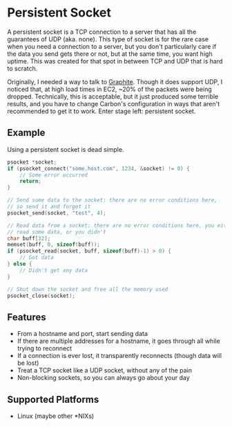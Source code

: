 # Persistent Socket

A persistent socket is a TCP connection to a server that has all the guarantees of UDP (aka. none). This type of socket is for the rare case when you need a connection to a server, but you don't particularly care if the data you send gets there or not, but at the same time, you want high uptime. This was created for that spot in between TCP and UDP that is hard to scratch.

Originally, I needed a way to talk to [Graphite](http://graphite.wikidot.com/).  Though it does support UDP, I noticed that, at high load times in EC2, ~20% of the packets were being dropped.  Technically, this is acceptable, but it just produced some terrible results, and you have to change Carbon's configuration in ways that aren't recommended to get it to work.  Enter stage left: persistent socket.

## Example

Using a persistent socket is dead simple.

```c
psocket *socket;
if (psocket_connect("some.host.com", 1234, &socket) != 0) {
	// Some error occurred
	return;
}

// Send some data to the socket: there are no error conditions here,
// so send it and forget it
psocket_send(socket, "test", 4);

// Read data from a socket: there are no error conditions here, you either
// read some data, or you didn't
char buff[32];
memset(buff, 0, sizeof(buff));
if (psocket_read(socket, buff, sizeof(buff)-1) > 0) {
	// Got data
} else {
	// Didn't get any data
}

// Shut down the socket and free all the memory used
psocket_close(socket);
```

## Features

* From a hostname and port, start sending data
* If there are multiple addresses for a hostname, it goes through all while trying to reconnect
* If a connection is ever lost, it transparently reconnects (though data will be lost)
* Treat a TCP socket like a UDP socket, without any of the pain
* Non-blocking sockets, so you can always go about your day

## Supported Platforms

* Linux (maybe other *NIXs)